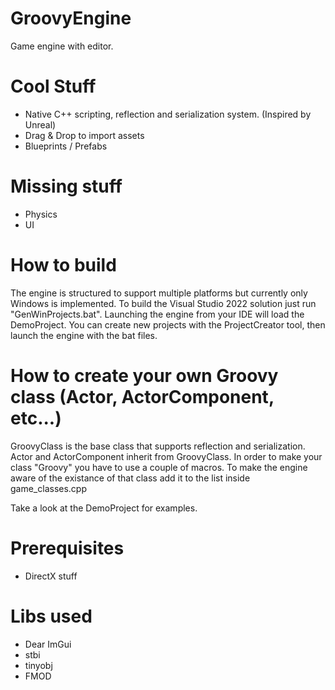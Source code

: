 # GroovyEngine
Game engine with editor.

# Cool Stuff
- Native C++ scripting, reflection and serialization system. (Inspired by Unreal)
- Drag & Drop to import assets
- Blueprints / Prefabs

# Missing stuff
- Physics
- UI

# How to build
The engine is structured to support multiple platforms but currently only Windows is implemented.
To build the Visual Studio 2022 solution just run "GenWinProjects.bat".
Launching the engine from your IDE will load the DemoProject.
You can create new projects with the ProjectCreator tool, then launch the engine with the bat files.

# How to create your own Groovy class (Actor, ActorComponent, etc...)

GroovyClass is the base class that supports reflection and serialization. Actor and ActorComponent inherit from GroovyClass.
In order to make your class "Groovy" you have to use a couple of macros.
To make the engine aware of the existance of that class add it to the list inside game_classes.cpp

Take a look at the DemoProject for examples.

# Prerequisites
- DirectX stuff

# Libs used
- Dear ImGui
- stbi
- tinyobj
- FMOD
